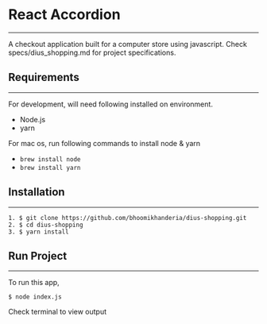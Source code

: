 # React Accordion

---

A checkout application built for a computer store using javascript. 
Check specs/dius_shopping.md for project specifications.

## Requirements

---

For development, will need following installed on environment.

- Node.js
- yarn

For mac os, run following commands to install node & yarn

- `brew install node`
- `brew install yarn`

## Installation

---

```
1. $ git clone https://github.com/bhoomikhanderia/dius-shopping.git
2. $ cd dius-shopping
3. $ yarn install
```

## Run Project

---

To run this app,

```
$ node index.js
```

Check terminal to view output